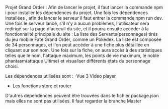 Projet Grand Order :
Afin de lancer le projet, il faut lancer la commande npm i pour installer les dépendences du projet. Une fois les dépendences installées , afin de lancer le serveur il faut entrer la commande npm run dev.
Une fois le serveur lancé, s'il n'y a aucun problèmes,  l'utilisateur sera redirigé sur la page d'acceuil du site, et il pourra ensuite accéder à la fonctionnalité
principale du site : La liste des Servants(personnages) tirés du jeu mobile Fate Grand Order, comme un Pokédex. La liste est composée de 34 personnages, et l'on peut
accéder à une fiche plus détaillée en cliquant sur son nom. Une fois sur la fiche, on aura accès à des statistiques telles que le nom, l'attaque maximum, les points de
vie maximum, le noble phantasm(attaque Ultime) et visualiser différents états du personnage choisi.

Les dépendences utilisées sont :
  -Vue 3 Video player
  - Les fonctions store et router

D'autres dépendences peuvent être trouvées dans le fichier package.json mais elles ne sont pas utilisées. 
Il faut regarder la branche Master
